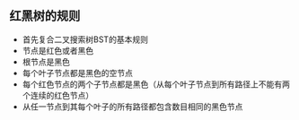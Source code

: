 ## 红黑树的规则

* 首先复合二叉搜索树BST的基本规则
* 节点是红色或者黑色
* 根节点是黑色
* 每个叶子节点都是黑色的空节点
* 每个红色节点的两个子节点都是黑色（从每个叶子节点到所有路径上不能有两个连续的红色节点）
* 从任一节点到其每个叶子的所有路径都包含数目相同的黑色节点






